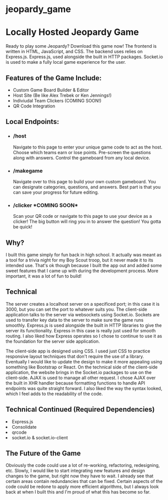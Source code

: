 # jeopardy_game
<h1>Locally Hosted Jeopardy Game</h1>

<p>
  Ready to play some Jeopardy? Download this game now! The frontend is written in HTML, JavaScript, and CSS. The backend uses relies on Express.js. Express.js, used alongside the built in HTTP packages. Socket.io is used to make a fully local game experience for the user. 
</p>

<h2>
  Features of the Game Include:
</h2>
<ul>
  <li>Custom Game Board Builder & Editor</li>
  <li>Host Site (Be like Alex Trebek or Ken Jennings!)</li>
  <li>Indiviudal Team Clickers (COMING SOON!)</li>
  <li>QR Code Integration</li>
</ul>

<h2>Local Endpoints:</h2>
<ul>
  <li>
    <h3>/host</h3>
    <p>Navigate to this page to enter your unique game code to act as the host. Choose which teams earn or lose points. Pre-screen the questions along with answers. Control the gameboard
    from any local device. 
    </p>
  </li>
    <li>
    <h3>/makegame</h3>
    <p>Navigate over to this page to build your own custom gameboard. You can designate categories, questions, and answers. Best part is that you can save your progress for future editing.</p>
  </li>
    </li>
    <li>
    <h3>/clicker *COMING SOON*</h3>
    <p>Scan your QR code or navigate to this page to use your device as a clicker! The big button will ring you in to answer the question! You gotta be quick!</p>
  </li>
</ul>
<h2>Why?</h2>
<p>
  I built this game simply for fun back in high school. It actually was meant as a tool for a trivia night for my Boy Scout troop, but it never made it to its intended use. That's ok though because I built the app out and added some sweet features that I came up with during the development process. More important, it was a lot of fun to build!
</p>
<h2>Technical</h2>
<p>
  The server creates a localhost server on a specificed port; in this case it is 3000, but you can set the port to whatever suits you. The client-side application talks to the server via websockets using Socket.io. Sockets are used to transfer key data to the server to make sure the game runs smoothly. Express.js is used alongside the built in HTTP libraries to give the server its functionality. Express in this case is really just used for smooth routing. I also liked how Express operates so I chose to continue to use it as the foundation for the server side application. 

  The client-side app is designed using CSS. I used just CSS to practice responsive layout techniques that don't require the use of a library. Eventually I would like to update the design to make it more appealing using something like Bootstrap or React. On the technical side of the client-side application, the website brings in the Socket.io packages to use on the client-side. AJAX is used to manage all other request. I chose AJAX over the built in XHR handler because formatting functions to handle API endpoints was quite straight forward. I also liked the way the syntax looked, which I feel adds to the readability of the code. 

  
</p>
<h2>Technical Continued (Required Dependencies) </h2

<ul>
  <li>Express.js</li>
  <li>Consolidate</li>
  <li>qrcode</li>
  <li>socket.io &  socket.io-client</li>
  
</ul>

<h2>The Future of the Game</h2>
<p>
  Obviously the code could use a lot of re-working, refactoring, redesigning, etc. Slowly, I would like to start integrating new features and design changes to the game, but right now they have to wait. I already see that certain areas contain redundancies that can be fixed. Certain aspects of the code could be redone to apply more efficient algorithms, but I always look back at when I built this and I'm proud of what this has become so far. 
  
</p>
